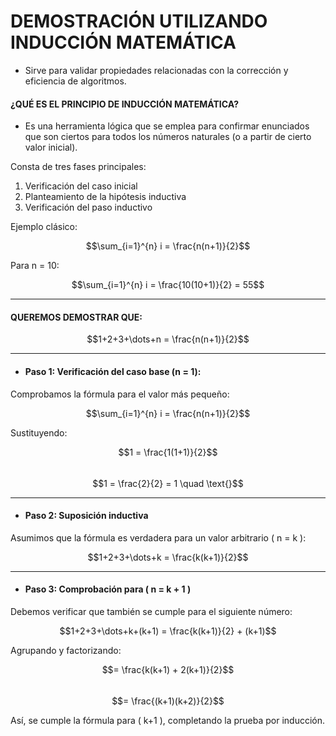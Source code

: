 
# DEMOSTRACIÓN UTILIZANDO INDUCCIÓN MATEMÁTICA  
* Sirve para validar propiedades relacionadas con la corrección y eficiencia de algoritmos.

#### **¿QUÉ ES EL PRINCIPIO DE INDUCCIÓN MATEMÁTICA?**  
* Es una herramienta lógica que se emplea para confirmar enunciados que son ciertos para todos los números naturales (o a partir de cierto valor inicial).

Consta de tres fases principales:
1. Verificación del caso inicial  
2. Planteamiento de la hipótesis inductiva  
3. Verificación del paso inductivo  

Ejemplo clásico:

$$\sum_{i=1}^{n} i = \frac{n(n+1)}{2}$$

Para n = 10:

$$\sum_{i=1}^{n} i = \frac{10(10+1)}{2} = 55$$

---

#### QUEREMOS DEMOSTRAR QUE:

$$1+2+3+\dots+n = \frac{n(n+1)}{2}$$

---

* #### **Paso 1: Verificación del caso base (n = 1):**

Comprobamos la fórmula para el valor más pequeño:

$$\sum_{i=1}^{n} i = \frac{n(n+1)}{2}$$

Sustituyendo:

$$1 = \frac{1(1+1)}{2}$$  
$$1 = \frac{2}{2} = 1 \quad \text{}$$

---

* #### **Paso 2: Suposición inductiva**

Asumimos que la fórmula es verdadera para un valor arbitrario \( n = k \):

$$1+2+3+\dots+k = \frac{k(k+1)}{2}$$

---

* #### **Paso 3: Comprobación para \( n = k + 1 \)**

Debemos verificar que también se cumple para el siguiente número:

$$1+2+3+\dots+k+(k+1) = \frac{k(k+1)}{2} + (k+1)$$

Agrupando y factorizando:

$$= \frac{k(k+1) + 2(k+1)}{2}$$  
$$= \frac{(k+1)(k+2)}{2}$$

Así, se cumple la fórmula para \( k+1 \), completando la prueba por inducción. 
